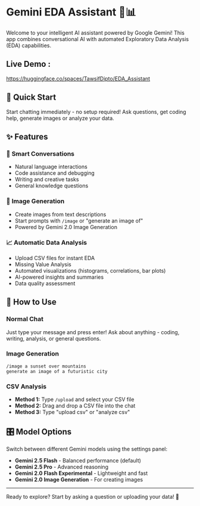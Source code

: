 # Gemini EDA Assistant 🤖📊

Welcome to your intelligent AI assistant powered by Google Gemini! This app combines conversational AI with automated Exploratory Data Analysis (EDA) capabilities.

## Live Demo : 
https://huggingface.co/spaces/TawsifDipto/EDA_Assistant

## 🚀 Quick Start

Start chatting immediately - no setup required! Ask questions, get coding help, generate images or analyze your data.

## ✨ Features

### 💬 **Smart Conversations**
- Natural language interactions
- Code assistance and debugging  
- Writing and creative tasks
- General knowledge questions

### 🎨 **Image Generation**
- Create images from text descriptions
- Start prompts with `/image` or "generate an image of"
- Powered by Gemini 2.0 Image Generation

### 📈 **Automatic Data Analysis**
- Upload CSV files for instant EDA
- Missing Value Analysis
- Automated visualizations (histograms, correlations, bar plots)
- AI-powered insights and summaries
- Data quality assessment

## 🔧 How to Use

### Normal Chat
Just type your message and press enter! Ask about anything - coding, writing, analysis, or general questions.

### Image Generation
```
/image a sunset over mountains
generate an image of a futuristic city
```

### CSV Analysis
- **Method 1:** Type `/upload` and select your CSV file
- **Method 2:** Drag and drop a CSV file into the chat
- **Method 3:** Type "upload csv" or "analyze csv"

## 🎛️ Model Options

Switch between different Gemini models using the settings panel:
- **Gemini 2.5 Flash** - Balanced performance (default)
- **Gemini 2.5 Pro** - Advanced reasoning
- **Gemini 2.0 Flash Experimental** - Lightweight and fast
- **Gemini 2.0 Image Generation** - For creating images

---

Ready to explore? Start by asking a question or uploading your data! 🚀
